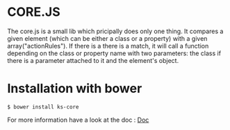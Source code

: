 CORE.JS
=======

The core.js is a small lib which pricipally does only one thing. It compares a given element (which can be either a class or a property) with a given array("actionRules"). If there is a there is a match, it will call a function depending on the class or property name with two parameters: the class if there is a parameter attached to it and the element's object.

# Installation with bower

```console
$ bower install ks-core
```
For more information have a look at the doc : [Doc](/doc/index.md)